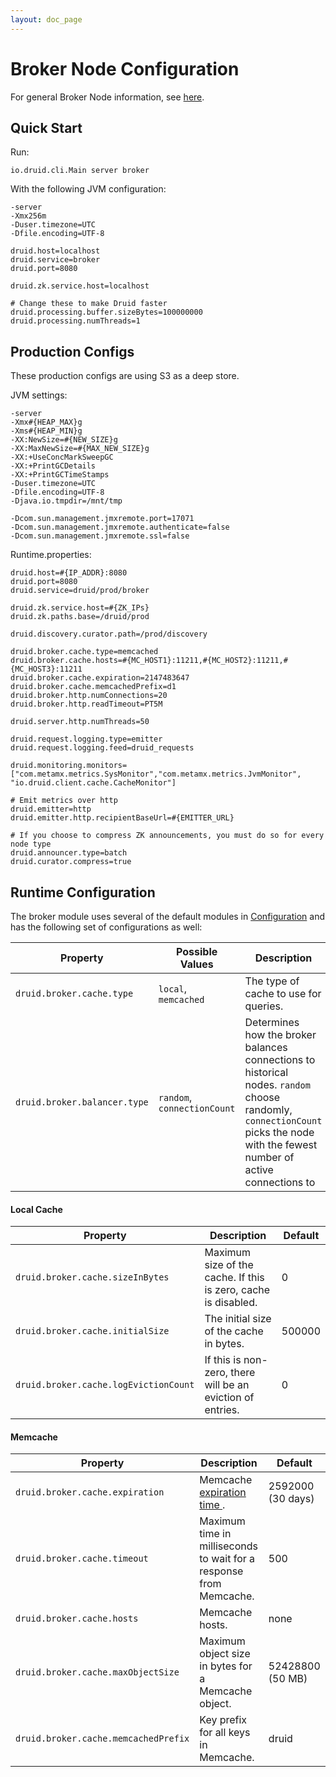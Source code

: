 ```yaml
---
layout: doc_page
---
```

Broker Node Configuration
=========================
For general Broker Node information, see [here](Broker.html).

Quick Start
-----------
Run:

```
io.druid.cli.Main server broker
```

With the following JVM configuration:

```
-server
-Xmx256m
-Duser.timezone=UTC
-Dfile.encoding=UTF-8

druid.host=localhost
druid.service=broker
druid.port=8080

druid.zk.service.host=localhost

# Change these to make Druid faster
druid.processing.buffer.sizeBytes=100000000
druid.processing.numThreads=1

```

Production Configs
------------------
These production configs are using S3 as a deep store.

JVM settings:

```
-server
-Xmx#{HEAP_MAX}g
-Xms#{HEAP_MIN}g
-XX:NewSize=#{NEW_SIZE}g
-XX:MaxNewSize=#{MAX_NEW_SIZE}g
-XX:+UseConcMarkSweepGC
-XX:+PrintGCDetails
-XX:+PrintGCTimeStamps
-Duser.timezone=UTC
-Dfile.encoding=UTF-8
-Djava.io.tmpdir=/mnt/tmp

-Dcom.sun.management.jmxremote.port=17071
-Dcom.sun.management.jmxremote.authenticate=false
-Dcom.sun.management.jmxremote.ssl=false
```

Runtime.properties:

```
druid.host=#{IP_ADDR}:8080
druid.port=8080
druid.service=druid/prod/broker

druid.zk.service.host=#{ZK_IPs}
druid.zk.paths.base=/druid/prod

druid.discovery.curator.path=/prod/discovery

druid.broker.cache.type=memcached
druid.broker.cache.hosts=#{MC_HOST1}:11211,#{MC_HOST2}:11211,#{MC_HOST3}:11211
druid.broker.cache.expiration=2147483647
druid.broker.cache.memcachedPrefix=d1
druid.broker.http.numConnections=20
druid.broker.http.readTimeout=PT5M

druid.server.http.numThreads=50

druid.request.logging.type=emitter
druid.request.logging.feed=druid_requests

druid.monitoring.monitors=["com.metamx.metrics.SysMonitor","com.metamx.metrics.JvmMonitor", "io.druid.client.cache.CacheMonitor"]

# Emit metrics over http
druid.emitter=http
druid.emitter.http.recipientBaseUrl=#{EMITTER_URL}

# If you choose to compress ZK announcements, you must do so for every node type
druid.announcer.type=batch
druid.curator.compress=true
```

Runtime Configuration
---------------------

The broker module uses several of the default modules in [Configuration](Configuration.html) and has the following set of configurations as well:

|Property|Possible Values|Description|Default|
|--------|---------------|-----------|-------|
|`druid.broker.cache.type`|`local`, `memcached`|The type of cache to use for queries.|`local`|
|`druid.broker.balancer.type`|`random`, `connectionCount`|Determines how the broker balances connections to historical nodes. `random` choose randomly, `connectionCount` picks the node with the fewest number of active connections to|`random`|

#### Local Cache

|Property|Description|Default|
|--------|-----------|-------|
|`druid.broker.cache.sizeInBytes`|Maximum size of the cache. If this is zero, cache is disabled.|0|
|`druid.broker.cache.initialSize`|The initial size of the cache in bytes.|500000|
|`druid.broker.cache.logEvictionCount`|If this is non-zero, there will be an eviction of entries.|0|

#### Memcache

|Property|Description|Default|
|--------|-----------|-------|
|`druid.broker.cache.expiration`|Memcache [expiration time ](https://code.google.com/p/memcached/wiki/NewCommands#Standard_Protocol).|2592000 (30 days)|
|`druid.broker.cache.timeout`|Maximum time in milliseconds to wait for a response from Memcache.|500|
|`druid.broker.cache.hosts`|Memcache hosts.|none|
|`druid.broker.cache.maxObjectSize`|Maximum object size in bytes for a Memcache object.|52428800 (50 MB)|
|`druid.broker.cache.memcachedPrefix`|Key prefix for all keys in Memcache.|druid|

